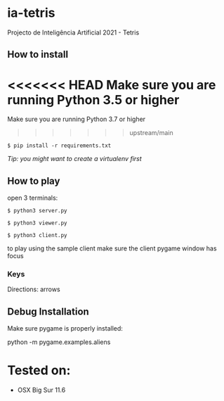 # ia-tetris
Projecto de Inteligência Artificial 2021 - Tetris

## How to install

<<<<<<< HEAD
Make sure you are running Python 3.5 or higher
=======
Make sure you are running Python 3.7 or higher
>>>>>>> upstream/main

`$ pip install -r requirements.txt`

*Tip: you might want to create a virtualenv first*

## How to play

open 3 terminals:

`$ python3 server.py`

`$ python3 viewer.py`

`$ python3 client.py`

to play using the sample client make sure the client pygame window has focus

### Keys

Directions: arrows

## Debug Installation

Make sure pygame is properly installed:

python -m pygame.examples.aliens

# Tested on:
- OSX Big Sur 11.6

